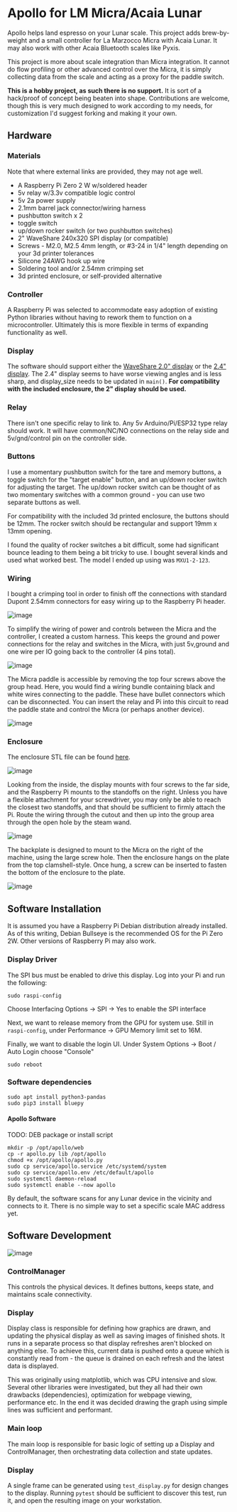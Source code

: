 
# Apollo for LM Micra/Acaia Lunar

Apollo helps land espresso on your Lunar scale. This project adds brew-by-weight and a small controller 
for La Marzocco Micra with Acaia Lunar. It may also work with other Acaia Bluetooth scales like Pyxis. 

This project is more about scale integration than Micra integration. It cannot do flow profiling or other advanced 
control over the Micra, it is simply collecting data from the scale and acting as a proxy for the paddle switch.

**This is a hobby project, as such there is no support.** It is sort of a hack/proof of concept being beaten into shape.
Contributions are welcome, though this is very much designed to work according to my needs, for customization I'd 
suggest forking and making it your own.

## Hardware

### Materials

Note that where external links are provided, they may not age well.

* A Raspberry Pi Zero 2 W w/soldered header
* 5v relay w/3.3v compatible logic control
* 5v 2a power supply
* 2.1mm barrel jack connector/wiring harness
* pushbutton switch x 2
* toggle switch
* up/down rocker switch (or two pushbutton switches)
* 2" WaveShare 240x320 SPI display (or compatible)
* Screws - M2.0, M2.5 4mm length, or #3-24 in 1/4" length depending on your 3d printer tolerances
* Silicone 24AWG hook up wire
* Soldering tool and/or 2.54mm crimping set
* 3d printed enclosure, or self-provided alternative

### Controller

A Raspberry Pi was selected to accommodate easy adoption of existing Python libraries without having to
rework them to function on a microcontroller.  Ultimately this is more flexible in terms of expanding
functionality as well.

### Display

The software should support either the [WaveShare 2.0" display](https://www.waveshare.com/2inch-lcd-module.htm) 
or the [2.4" display](https://www.waveshare.com/2.4inch-lcd-module.htm). The 2.4" display seems to have worse
viewing angles and is less sharp, and display_size needs to be updated in `main()`. **For compatibility with the included enclosure, the 2" display should be used.**

### Relay

There isn't one specific relay to link to. Any 5v Arduino/Pi/ESP32 type relay should work. It will have 
common/NC/NO connections on the relay side and 5v/gnd/control pin on the controller side.

### Buttons

I use a momentary pushbutton switch for the tare and memory buttons, a toggle switch for the "target enable" button,
and an up/down rocker switch for adjusting the target. The up/down rocker switch can be thought of as two momentary
switches with a common ground - you can use two separate buttons as well.

For compatibility with the included 3d printed enclosure, the buttons should be 12mm. The rocker switch should be
rectangular and support 19mm x 13mm opening. 

I found the quality of rocker switches a bit difficult, some had significant bounce leading to them being a bit tricky 
to use. I bought several kinds and used what worked best. The model I ended up using was `MXU1-2-123`.

### Wiring

I bought a crimping tool in order to finish off the connections with standard Dupont 2.54mm connectors for easy
wiring up to the Raspberry Pi header.

![image](./doc/wiring%20diagram.png)

To simplify the wiring of power and controls between the Micra and the controller, I created a custom harness. This 
keeps the ground and power connections for the relay and switches in the Micra, with just 5v,ground and one wire
per IO going back to the controller (4 pins total).

![image](./doc/internal_harness.jpg)

The Micra paddle is accessible by removing the top four screws above the group head. Here, you would find a wiring
bundle containing black and white wires connecting to the paddle. These have bullet connectors which can be 
disconnected. You can insert the relay and Pi into this circuit to read the paddle state and control the Micra (or 
perhaps another device).

![image](./doc/paddle_connectors.jpeg)

### Enclosure

The enclosure STL file can be found [here](doc/Apollo_2inch_v2.stl).

![image](./doc/enclosure-front.png)

Looking from the inside, the display mounts with
four screws to the far side, and the Raspberry Pi mounts to the standoffs on the right.  Unless you have a flexible
attachment for your screwdriver, you may only be able to reach the closest two standoffs, and that should be
sufficient to firmly attach the Pi. Route the wiring through the cutout and then up into the group area through the open
hole by the steam wand.

![image](./doc/enclosure-back.png)

The backplate is designed to mount to the Micra on the right of the machine, using the large screw hole. Then the
enclosure hangs on the plate from the top clamshell-style. Once hung, a screw can be inserted to fasten the bottom of 
the enclosure to the plate.

![image](./doc/enclosure-mounted.jpg)

## Software Installation

It is assumed you have a Raspberry Pi Debian distribution already installed. As of this writing,
Debian Bullseye is the recommended OS for the Pi Zero 2W. Other versions of Raspberry Pi may also
work.

### Display Driver

The SPI bus must be enabled to drive this display. Log into your Pi and run the following:

```commandline
sudo raspi-config
```
Choose Interfacing Options -> SPI -> Yes  to enable the SPI interface

Next, we want to release memory from the GPU for system use. Still in `raspi-config`, under Performance -> GPU Memory limit 
set to 16M.

Finally, we want to disable the login UI. Under System Options -> Boot / Auto Login choose "Console" 

```commandline
sudo reboot
```

### Software dependencies

```commandline
sudo apt install python3-pandas
sudo pip3 install bluepy
```

#### Apollo Software
TODO: DEB package or install script

```commandline
mkdir -p /opt/apollo/web
cp -r apollo.py lib /opt/apollo
chmod +x /opt/apollo/apollo.py
sudo cp service/apollo.service /etc/systemd/system
sudo cp service/apollo.env /etc/default/apollo
sudo systemctl daemon-reload
sudo systemctl enable --now apollo
```

By default, the software scans for any Lunar device in the vicinity and connects to it. There is no simple
way to set a specific scale MAC address yet.

## Software Development

![image](./doc/design.png)

### ControlManager

This controls the physical devices. It defines buttons, keeps state, and maintains scale connectivity.

### Display

Display class is responsible for defining how graphics are drawn, and updating the physical display as well as saving
images of finished shots. It runs in a separate process so that display refreshes aren't blocked on anything else. To
achieve this, current data is pushed onto a queue which is constantly read from - the queue is drained on each
refresh and the latest data is displayed.

This was originally using matplotlib, which was CPU intensive and slow. Several other libraries were investigated, but 
they all had their own drawbacks (dependencies), optimization for webpage viewing, performance etc. In the end it was 
decided drawing the graph using simple lines was sufficient and performant.

### Main loop

The main loop is responsible for basic logic of setting up a Display and ControlManager, then orchestrating data
collection and state updates.

### Display

A single frame can be generated using `test_display.py` for design changes to the display. Running `pytest` should be
sufficient to discover this test, run it, and open the resulting image on your workstation.